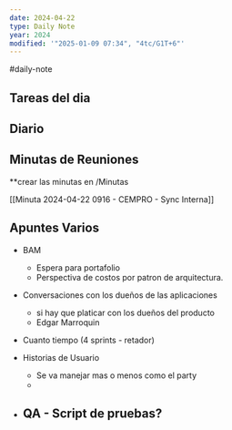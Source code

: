 ```yaml
---
date: 2024-04-22
type: Daily Note
year: 2024
modified: '"2025-01-09 07:34", "4tc/G1T+6"'
---
```

#daily-note

## Tareas del dia

## Diario

## Minutas de Reuniones
**crear las minutas en /Minutas

[[Minuta 2024-04-22 0916 - CEMPRO - Sync Interna]]

## Apuntes Varios

- BAM
	- Espera para portafolio
	- Perspectiva de costos por patron de arquitectura.

- Conversaciones con los dueños de las aplicaciones
	- si hay que platicar con los dueños del producto
	- Edgar Marroquin
- Cuanto tiempo (4 sprints - retador)
- Historias de Usuario
	- Se va manejar mas o menos como el party
	- 
- QA - Script de pruebas?
	- 